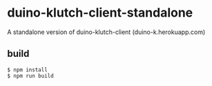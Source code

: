 # duino-klutch-client-standalone

A standalone version of duino-klutch-client (duino-k.herokuapp.com)


## build

    $ npm install
    $ npm run build
    

